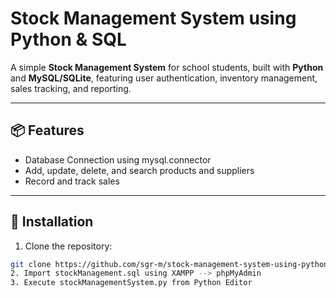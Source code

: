 # Stock Management System using Python & SQL

A simple **Stock Management System** for school students, built with **Python** and **MySQL/SQLite**, featuring user authentication, inventory management, sales tracking, and reporting.

---

## 📦 Features
- Database Connection using mysql.connector
- Add, update, delete, and search products and suppliers
- Record and track sales
---

## 🧰 Installation

1. Clone the repository:
```bash
git clone https://github.com/sgr-m/stock-management-system-using-python-sql.git
2. Import stockManagement.sql using XAMPP --> phpMyAdmin
3. Execute stockManagementSystem.py from Python Editor
